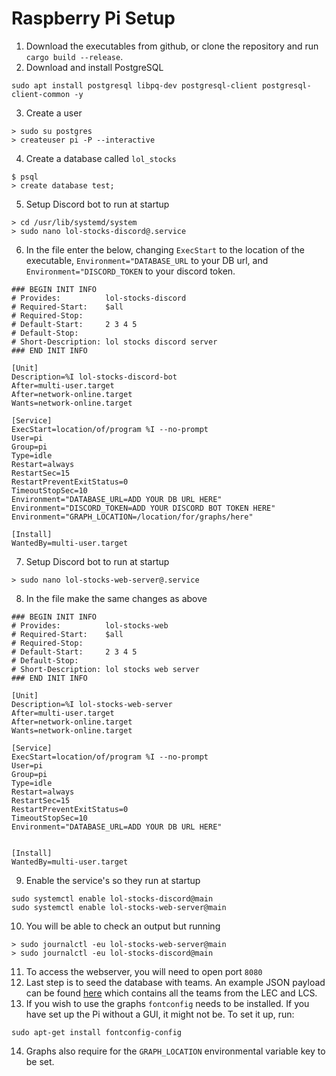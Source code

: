 # Raspberry Pi Setup

1. Download the executables from github, or clone the repository and run `cargo build --release`.
2. Download and install PostgreSQL 
```shell
sudo apt install postgresql libpq-dev postgresql-client postgresql-client-common -y
```
3. Create a user

```shell
> sudo su postgres
> createuser pi -P --interactive
```
4. Create a database called `lol_stocks`
```shell
$ psql
> create database test;
```
5. Setup Discord bot to run at startup
```shell
> cd /usr/lib/systemd/system
> sudo nano lol-stocks-discord@.service
```
6. In the file enter the below, changing `ExecStart` to the location of the executable, `Environment="DATABASE_URL` to your DB url, and `Environment="DISCORD_TOKEN` to your discord token.
```shell
### BEGIN INIT INFO
# Provides:          lol-stocks-discord
# Required-Start:    $all
# Required-Stop:
# Default-Start:     2 3 4 5
# Default-Stop:
# Short-Description: lol stocks discord server
### END INIT INFO

[Unit]
Description=%I lol-stocks-discord-bot
After=multi-user.target
After=network-online.target
Wants=network-online.target

[Service]
ExecStart=location/of/program %I --no-prompt
User=pi
Group=pi
Type=idle
Restart=always
RestartSec=15
RestartPreventExitStatus=0
TimeoutStopSec=10
Environment="DATABASE_URL=ADD YOUR DB URL HERE"
Environment="DISCORD_TOKEN=ADD YOUR DISCORD BOT TOKEN HERE"
Environment="GRAPH_LOCATION=/location/for/graphs/here"

[Install]
WantedBy=multi-user.target
```
7. Setup Discord bot to run at startup
```shell
> sudo nano lol-stocks-web-server@.service
```
8. In the file make the same changes as above
```shell
### BEGIN INIT INFO
# Provides:          lol-stocks-web
# Required-Start:    $all
# Required-Stop:
# Default-Start:     2 3 4 5
# Default-Stop:
# Short-Description: lol stocks web server
### END INIT INFO

[Unit]
Description=%I lol-stocks-web-server
After=multi-user.target
After=network-online.target
Wants=network-online.target

[Service]
ExecStart=location/of/program %I --no-prompt
User=pi
Group=pi
Type=idle
Restart=always
RestartSec=15
RestartPreventExitStatus=0
TimeoutStopSec=10
Environment="DATABASE_URL=ADD YOUR DB URL HERE"


[Install]
WantedBy=multi-user.target

```
9. Enable the service's so they run at startup
```shell
sudo systemctl enable lol-stocks-discord@main
sudo systemctl enable lol-stocks-web-server@main
```
10. You will be able to check an output but running
```shell
> sudo journalctl -eu lol-stocks-web-server@main
> sudo journalctl -eu lol-stocks-discord@main
```
11. To access the webserver, you will need to open port `8080`
12. Last step is to seed the database with teams. An example JSON payload can be found [here](teams_db_seed.json) which contains all the teams from the LEC and LCS.
13. If you wish to use the graphs `fontconfig` needs to be installed. If you have set up the Pi without a GUI, it might not be. To set it up, run:
```shell
sudo apt-get install fontconfig-config
```
14. Graphs also require for the `GRAPH_LOCATION` environmental variable key to be set.